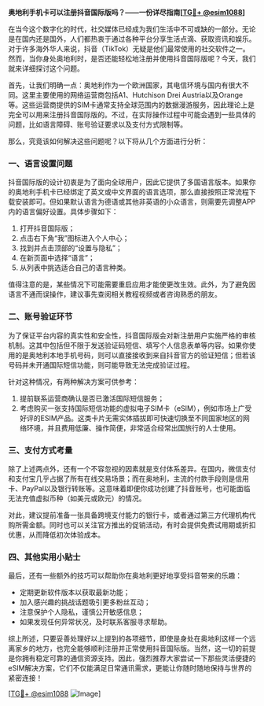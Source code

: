 **奥地利手机卡可以注册抖音国际版吗？——一份详尽指南[[TG💪+ @esim1088](https://t.me/s/esim1088)]**

在当今这个数字化的时代，社交媒体已经成为我们生活中不可或缺的一部分。无论是在国内还是国外，人们都热衷于通过各种平台分享生活点滴、获取资讯和娱乐。对于许多海外华人来说，抖音（TikTok）无疑是他们最常使用的社交软件之一。然而，当你身处奥地利时，是否还能轻松地注册并使用抖音国际版呢？今天，我们就来详细探讨这个问题。

首先，让我们明确一点：奥地利作为一个欧洲国家，其电信环境与国内有很大不同。这里主要使用的网络运营商包括A1、Hutchison Drei Austria以及Orange等。这些运营商提供的SIM卡通常支持全球范围内的数据漫游服务，因此理论上是完全可以用来注册抖音国际版的。不过，在实际操作过程中可能会遇到一些具体的问题，比如语言障碍、账号验证要求以及支付方式限制等。

那么，究竟该如何解决这些问题呢？以下将从几个方面进行分析：

### 一、语言设置问题

抖音国际版的设计初衷是为了面向全球用户，因此它提供了多国语言版本。如果你的奥地利手机卡已经绑定了英文或中文界面的语言选项，那么直接按照正常流程下载安装即可。但如果默认语言为德语或其他非英语的小众语言，则需要先调整APP内的语言偏好设置。具体步骤如下：
1. 打开抖音国际版；
2. 点击右下角“我”图标进入个人中心；
3. 找到并点击顶部的“设置与隐私”；
4. 在新页面中选择“语言”；
5. 从列表中挑选适合自己的语言种类。

值得注意的是，某些情况下可能需要重启应用才能使更改生效。此外，为了避免因语言不通而误操作，建议事先查阅相关教程视频或者咨询熟悉的朋友。

### 二、账号验证环节

为了保证平台内容的真实性和安全性，抖音国际版会对新注册用户实施严格的审核机制。这其中包括但不限于发送验证码短信、填写个人信息表单等内容。如果你使用的是奥地利本地手机号码，则可以直接接收到来自抖音官方的验证短信；但若该号码并未开通国际短信功能，则可能导致无法完成验证过程。

针对这种情况，有两种解决方案可供参考：
1. 提前联系运营商确认是否已激活国际短信服务；
2. 考虑购买一张支持国际短信功能的虚拟电子SIM卡（eSIM），例如市场上广受好评的ESIM产品。这类卡片无需实体插拔即可快速切换至不同国家地区的网络环境，并且费用低廉、操作简便，非常适合经常出国旅行的人士使用。

### 三、支付方式考量

除了上述两点外，还有一个不容忽视的因素就是支付体系差异。在国内，微信支付和支付宝几乎占据了所有在线交易场景；而在奥地利，主流的付款手段则是信用卡、PayPal以及银行转账等。这意味着即便你成功创建了抖音账号，也可能面临无法充值虚拟币种（如美元或欧元）的情况。

对此，建议提前准备一张具备跨境支付能力的银行卡，或者通过第三方代理机构代购所需金额。同时也可以关注官方推出的促销活动，有时会提供免费试用期或折扣优惠，从而降低初次体验成本。

### 四、其他实用小贴士

最后，还有一些额外的技巧可以帮助你在奥地利更好地享受抖音带来的乐趣：
- 定期更新软件版本以获取最新功能；
- 加入感兴趣的挑战话题吸引更多粉丝互动；
- 注意保护个人隐私，谨慎公开敏感信息；
- 如果发现任何异常状况，及时联系客服寻求帮助。

综上所述，只要妥善处理好以上提到的各项细节，即使是身处在奥地利这样一个远离家乡的地方，也完全能够顺利注册并正常使用抖音国际版。当然，这一切的前提是你拥有稳定可靠的通信资源支持。因此，强烈推荐大家尝试一下那些灵活便捷的eSIM解决方案，它们不仅能满足日常通讯需求，更能让你随时随地保持与世界的紧密连接！

[[TG💪+ @esim1088](https://t.me/s/esim1088) ![Image](https://i.postimg.cc/4NQfJmqS/Snipaste-2025-05-13-00-14-12.png)]